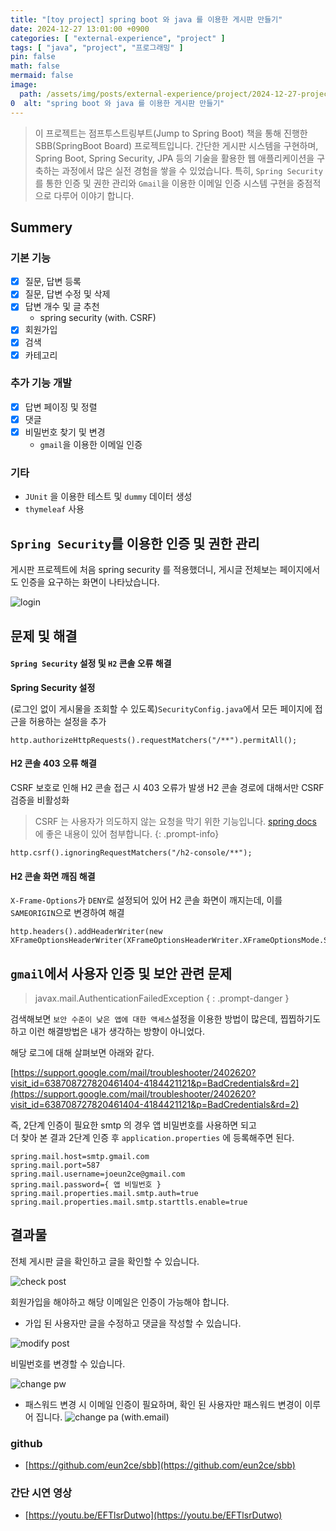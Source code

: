 ```yaml
---
title: "[toy project] spring boot 와 java 를 이용한 게시판 만들기"
date: 2024-12-27 13:01:00 +0900
categories: [ "external-experience", "project" ]
tags: [ "java", "project", "프로그래밍" ]
pin: false
math: false
mermaid: false
image:
  path: /assets/img/posts/external-experience/project/2024-12-27-project-sbb-simple-springboot-board/2024-12-27-13-30-27.png
0  alt: "spring boot 와 java 를 이용한 게시판 만들기"
---
```


> 이 프로젝트는 점프투스트링부트(Jump to Spring Boot) 책을 통해 진행한 SBB(SpringBoot Board) 프로젝트입니다.
> 간단한 게시판 시스템을 구현하며, Spring Boot, Spring Security, JPA 등의 기술을 활용한 웹 애플리케이션을 구축하는 과정에서 많은 실전 경험을 쌓을 수
> 있었습니다.
> 특히, `Spring Security`를 통한 인증 및 권한 관리와 `Gmail`을 이용한 이메일 인증 시스템 구현을 중점적으로 다루어 이야기 합니다.

## Summery

### 기본 기능

- [x] 질문, 답변 등록
- [x] 질문, 답변 수정 및 삭제
- [x] 답변 개수 및 글 추천
  - spring security (with. CSRF)
- [x] 회원가입
- [x] 검색
- [x] 카테고리

### 추가 기능 개발

- [x] 답변 페이징 및 정렬
- [x] 댓글
- [x] 비밀번호 찾기 및 변경
  - `gmail`을 이용한 이메일 인증

### 기타

- `JUnit` 을 이용한 테스트 및 `dummy` 데이터 생성
- `thymeleaf` 사용

## `Spring Security`를 이용한 인증 및 권한 관리

게시판 프로젝트에 처음 spring security 를 적용했더니, 게시글 전체보는 페이지에서도 인증을 요구하는 화면이 나타났습니다.

![login](/assets/img/posts/external-experience/project/2024-12-27-project-sbb-simple-springboot-board/2024-12-27-13-30-27.png)

## 문제 및 해결

#### `Spring Security` 설정 및 `H2` 콘솔 오류 해결

**Spring Security 설정**

(로그인 없이 게시물을 조회할 수 있도록)`SecurityConfig.java`에서 모든 페이지에 접근을 허용하는 설정을 추가

```
http.authorizeHttpRequests().requestMatchers("/**").permitAll();
```

#### H2 콘솔 403 오류 해결

CSRF 보호로 인해 H2 콘솔 접근 시 403 오류가 발생 H2 콘솔 경로에 대해서만 CSRF 검증을 비활성화

> CSRF 는 사용자가 의도하지 않는 요청을 막기 위한 기능입니다. [spring docs](https://docs.spring.io/spring-security/reference/features/exploits/csrf.html#csrf) 에 좋은 내용이 있어 첨부합니다.
{: .prompt-info}

```
http.csrf().ignoringRequestMatchers("/h2-console/**");
```

#### H2 콘솔 화면 깨짐 해결

`X-Frame-Options`가 `DENY`로 설정되어 있어 H2 콘솔 화면이 깨지는데, 이를 `SAMEORIGIN`으로 변경하여 해결

```
http.headers().addHeaderWriter(new XFrameOptionsHeaderWriter(XFrameOptionsHeaderWriter.XFrameOptionsMode.SAMEORIGIN));
```

## `gmail`에서 사용자 인증 및 보안 관련 문제

> javax.mail.AuthenticationFailedException
{ : .prompt-danger }

검색해보면 `보안 수준이 낮은 앱에 대한 액세스`설정을 이용한 방법이 많은데, 찝찝하기도하고 이런 해결방법은 내가 생각하는 방향이 아니었다.

해당 로그에 대해 살펴보면 아래와 같다.

[https://support.google.com/mail/troubleshooter/2402620?visit_id=638708727820461404-4184421121&p=BadCredentials&rd=2](https://support.google.com/mail/troubleshooter/2402620?visit_id=638708727820461404-4184421121&p=BadCredentials&rd=2)

즉, 2단계 인증이 필요한 smtp 의 경우 앱 비밀번호를 사용하면 되고  
더 찾아 본 결과 2단계 인증 후 `application.properties` 에 등록해주면 된다.

```
spring.mail.host=smtp.gmail.com
spring.mail.port=587
spring.mail.username=joeun2ce@gmail.com
spring.mail.password={ 앱 비밀번호 }
spring.mail.properties.mail.smtp.auth=true
spring.mail.properties.mail.smtp.starttls.enable=true
```

## 결과물

전체 게시판 글을 확인하고 글을 확인할 수 있습니다.

![check post](/assets/img/posts/external-experience/project/2024-12-27-project-sbb-simple-springboot-board/2024-12-27-14-24-37.png)

회원가입을 해야하고 해당 이메일은 인증이 가능해야 합니다.

* 가입 된 사용자만 글을 수정하고 댓글을 작성할 수 있습니다.

![modify post](/assets/img/posts/external-experience/project/2024-12-27-project-sbb-simple-springboot-board/2024-12-27-14-26-06.png)

비밀번호를 변경할 수 있습니다.

![change pw](/assets/img/posts/external-experience/project/2024-12-27-project-sbb-simple-springboot-board/2024-12-27-14-24-48.png)

* 패스워드 변경 시 이메일 인증이 필요하며, 확인 된 사용자만 패스워드 변경이 이루어 집니다.
  ![change pa (with.email)](/assets/img/posts/external-experience/project/2024-12-27-project-sbb-simple-springboot-board/2024-12-27-14-25-08.png)

### github

* [https://github.com/eun2ce/sbb](https://github.com/eun2ce/sbb)

### 간단 시연 영상

* [https://youtu.be/EFTlsrDutwo](https://youtu.be/EFTlsrDutwo)
